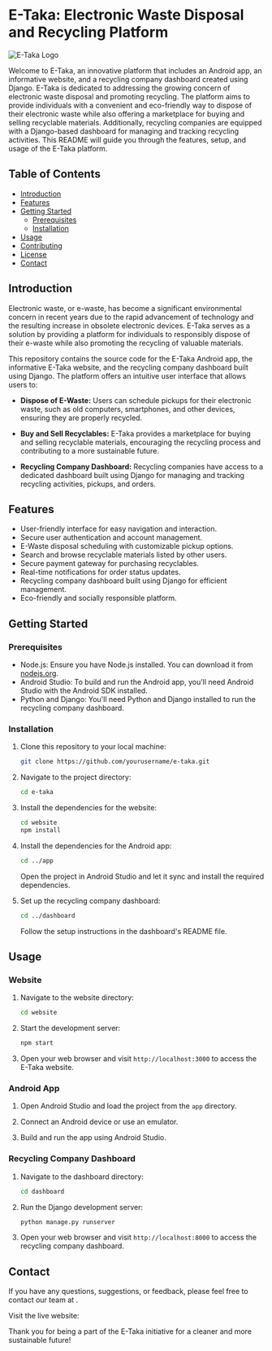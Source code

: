 # E-Taka: Electronic Waste Disposal and Recycling Platform

![E-Taka Logo](https://github.com/nyeliep/E-Taka-Website/assets/119076184/6e20dc63-c096-4a39-924a-a1288b991874)

Welcome to E-Taka, an innovative platform that includes an Android app, an informative website, and a recycling company dashboard created using Django. E-Taka is dedicated to addressing the growing concern of electronic waste disposal and promoting recycling. The platform aims to provide individuals with a convenient and eco-friendly way to dispose of their electronic waste while also offering a marketplace for buying and selling recyclable materials. Additionally, recycling companies are equipped with a Django-based dashboard for managing and tracking recycling activities. This README will guide you through the features, setup, and usage of the E-Taka platform.

## Table of Contents

- [Introduction](#introduction)
- [Features](#features)
- [Getting Started](#getting-started)
  - [Prerequisites](#prerequisites)
  - [Installation](#installation)
- [Usage](#usage)
- [Contributing](#contributing)
- [License](#license)
- [Contact](#contact)

## Introduction

Electronic waste, or e-waste, has become a significant environmental concern in recent years due to the rapid advancement of technology and the resulting increase in obsolete electronic devices. E-Taka serves as a solution by providing a platform for individuals to responsibly dispose of their e-waste while also promoting the recycling of valuable materials.

This repository contains the source code for the E-Taka Android app, the informative E-Taka website, and the recycling company dashboard built using Django. The platform offers an intuitive user interface that allows users to:

- **Dispose of E-Waste:** Users can schedule pickups for their electronic waste, such as old computers, smartphones, and other devices, ensuring they are properly recycled.

- **Buy and Sell Recyclables:** E-Taka provides a marketplace for buying and selling recyclable materials, encouraging the recycling process and contributing to a more sustainable future.

- **Recycling Company Dashboard:** Recycling companies have access to a dedicated dashboard built using Django for managing and tracking recycling activities, pickups, and orders.

## Features

- User-friendly interface for easy navigation and interaction.
- Secure user authentication and account management.
- E-Waste disposal scheduling with customizable pickup options.
- Search and browse recyclable materials listed by other users.
- Secure payment gateway for purchasing recyclables.
- Real-time notifications for order status updates.
- Recycling company dashboard built using Django for efficient management.
- Eco-friendly and socially responsible platform.

## Getting Started

### Prerequisites

- Node.js: Ensure you have Node.js installed. You can download it from [nodejs.org](https://nodejs.org/).
- Android Studio: To build and run the Android app, you'll need Android Studio with the Android SDK installed.
- Python and Django: You'll need Python and Django installed to run the recycling company dashboard.

### Installation

1. Clone this repository to your local machine:

   ```bash
   git clone https://github.com/yourusername/e-taka.git
   ```

2. Navigate to the project directory:

   ```bash
   cd e-taka
   ```

3. Install the dependencies for the website:

   ```bash
   cd website
   npm install
   ```

4. Install the dependencies for the Android app:

   ```bash
   cd ../app
   ```
   
   Open the project in Android Studio and let it sync and install the required dependencies.

5. Set up the recycling company dashboard:

   ```bash
   cd ../dashboard
   ```
   
   Follow the setup instructions in the dashboard's README file.

## Usage

### Website

1. Navigate to the website directory:

   ```bash
   cd website
   ```

2. Start the development server:

   ```bash
   npm start
   ```

3. Open your web browser and visit `http://localhost:3000` to access the E-Taka website.

### Android App

1. Open Android Studio and load the project from the `app` directory.

2. Connect an Android device or use an emulator.

3. Build and run the app using Android Studio.

### Recycling Company Dashboard

1. Navigate to the dashboard directory:

   ```bash
   cd dashboard
   ```

2. Run the Django development server:

   ```bash
   python manage.py runserver
   ```

3. Open your web browser and visit `http://localhost:8000` to access the recycling company dashboard.


## Contact

If you have any questions, suggestions, or feedback, please feel free to contact our team at .

Visit the live website: 

Thank you for being a part of the E-Taka initiative for a cleaner and more sustainable future!
